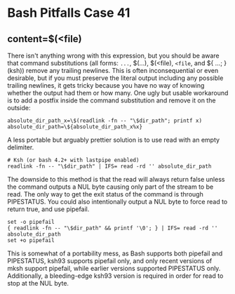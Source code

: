 # Bash Pitfalls Case 41
## content=\$(<file)

There isn't anything wrong with this expression, but you should be aware that command substitutions (all forms: `...`, \$(...), \$(<file), `<file`, and \${ ...; } (ksh)) remove any trailing newlines. This is often inconsequential or even desirable, but if you must preserve the literal output including any possible trailing newlines, it gets tricky because you have no way of knowing whether the output had them or how many. One ugly but usable workaround is to add a postfix inside the command substitution and remove it on the outside:

```shell
absolute_dir_path_x=\$(readlink -fn -- "\$dir_path"; printf x)
absolute_dir_path=\${absolute_dir_path_x%x}
```

A less portable but arguably prettier solution is to use read with an empty delimiter.

```shell
# Ksh (or bash 4.2+ with lastpipe enabled)
readlink -fn -- "\$dir_path" | IFS= read -rd '' absolute_dir_path
```

The downside to this method is that the read will always return false unless the command outputs a NUL byte causing only part of the stream to be read. The only way to get the exit status of the command is through PIPESTATUS. You could also intentionally output a NUL byte to force read to return true, and use pipefail.

```shell
set -o pipefail
{ readlink -fn -- "\$dir_path" && printf '\0'; } | IFS= read -rd '' absolute_dir_path
set +o pipefail
```

This is somewhat of a portability mess, as Bash supports both pipefail and PIPESTATUS, ksh93 supports pipefail only, and only recent versions of mksh support pipefail, while earlier versions supported PIPESTATUS only. Additionally, a bleeding-edge ksh93 version is required in order for read to stop at the NUL byte.


